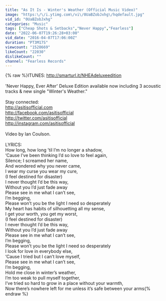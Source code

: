 ```yaml
---
title: "As It Is - Winter's Weather (Official Music Video)"
image: "https:\/\/i.ytimg.com\/vi\/0UaBZobJxhg\/hqdefault.jpg"
vid_id: "0UaBZobJxhg"
categories: "Music"
tags: ["Cheap Shots & Setbacks","Never Happy","Fearless"]
date: "2022-06-07T19:26:28+03:00"
vid_date: "2016-04-07T17:06:00Z"
duration: "PT3M17S"
viewcount: "1528669"
likeCount: "22030"
dislikeCount: ""
channel: "Fearless Records"
---
```

{% raw %}ITUNES: <a rel="nofollow" target="blank" href="http://smarturl.it/NHEAdeluxeedition">http://smarturl.it/NHEAdeluxeedition</a><br /><br />'Never Happy, Ever After' Deluxe Edition available now including 3 acoustic tracks &amp; new single &quot;Winter's Weather.&quot; <br /><br />Stay connected: <br /><a rel="nofollow" target="blank" href="http://asitisofficial.com">http://asitisofficial.com</a><br /><a rel="nofollow" target="blank" href="http://facebook.com/asitisofficial">http://facebook.com/asitisofficial</a><br /><a rel="nofollow" target="blank" href="http://twitter.com/asitisofficial">http://twitter.com/asitisofficial</a><br /><a rel="nofollow" target="blank" href="http://instagram.com/asitisofficial">http://instagram.com/asitisofficial</a><br /><br />Video by Ian Coulson.  <br /><br />LYRICS: <br />How long, how long ’til I’m no longer a shadow,<br />‘Cause I’ve been thinking I’d so love to feel again,<br />Silence; I screamed her name,<br />And wondered why you never came,<br />I wear my curse you wear my cure,<br />(I feel destined for disaster)<br />I never thought I’d be this way,<br />Without you I’d just fade away<br />Please see in me what I can’t see,<br />I’m begging,<br />Please won’t you be the light I need so desperately<br />My heart has habits of silhouetting all my sense,<br />I get your worth, you get my worst,<br />(I feel destined for disaster)<br />I never thought I’d be this way,<br />Without you I’d just fade away<br />Please see in me what I can’t see,<br />I’m begging,<br />Please won’t you be the light I need so desperately<br />I look for love in everybody else,<br />‘Cause I tried but I can’t love myself,<br />Please see in me what I can’t see,<br />I’m begging,<br />Hold me close in winter’s weather,<br />I’m too weak to pull myself together,<br />I’ve tried so hard to grow in a place without your warmth,<br />Now there’s nowhere left for me unless it’s safe between your arms{% endraw %}
